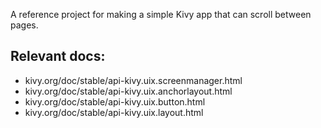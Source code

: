 A reference project for making a simple Kivy app that can scroll between pages.

## Relevant docs:
* kivy.org/doc/stable/api-kivy.uix.screenmanager.html
* kivy.org/doc/stable/api-kivy.uix.anchorlayout.html
* kivy.org/doc/stable/api-kivy.uix.button.html
* kivy.org/doc/stable/api-kivy.uix.layout.html

